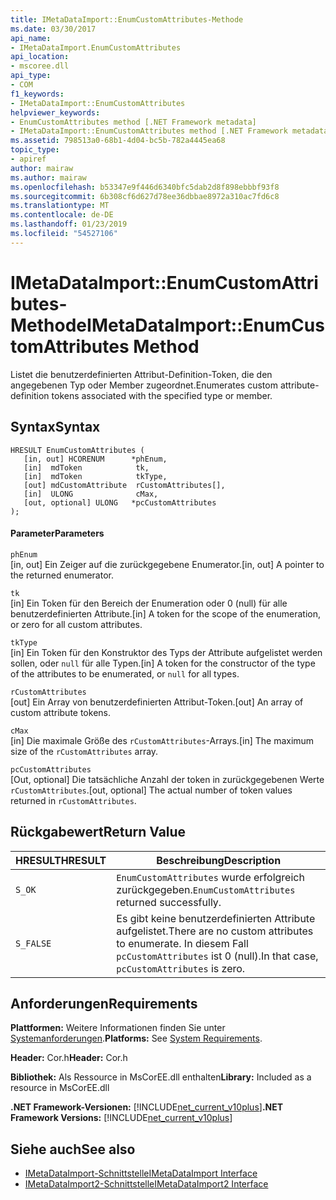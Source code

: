 ```yaml
---
title: IMetaDataImport::EnumCustomAttributes-Methode
ms.date: 03/30/2017
api_name:
- IMetaDataImport.EnumCustomAttributes
api_location:
- mscoree.dll
api_type:
- COM
f1_keywords:
- IMetaDataImport::EnumCustomAttributes
helpviewer_keywords:
- EnumCustomAttributes method [.NET Framework metadata]
- IMetaDataImport::EnumCustomAttributes method [.NET Framework metadata]
ms.assetid: 798513a0-68b1-4d04-bc5b-782a4445ea68
topic_type:
- apiref
author: mairaw
ms.author: mairaw
ms.openlocfilehash: b53347e9f446d6340bfc5dab2d8f898ebbbf93f8
ms.sourcegitcommit: 6b308cf6d627d78ee36dbbae8972a310ac7fd6c8
ms.translationtype: MT
ms.contentlocale: de-DE
ms.lasthandoff: 01/23/2019
ms.locfileid: "54527106"
---
```

# <a name="imetadataimportenumcustomattributes-method"></a><span data-ttu-id="e2794-102">IMetaDataImport::EnumCustomAttributes-Methode</span><span class="sxs-lookup"><span data-stu-id="e2794-102">IMetaDataImport::EnumCustomAttributes Method</span></span>
<span data-ttu-id="e2794-103">Listet die benutzerdefinierten Attribut-Definition-Token, die den angegebenen Typ oder Member zugeordnet.</span><span class="sxs-lookup"><span data-stu-id="e2794-103">Enumerates custom attribute-definition tokens associated with the specified type or member.</span></span>  
  
## <a name="syntax"></a><span data-ttu-id="e2794-104">Syntax</span><span class="sxs-lookup"><span data-stu-id="e2794-104">Syntax</span></span>  
  
```  
HRESULT EnumCustomAttributes (   
   [in, out] HCORENUM      *phEnum,  
   [in]  mdToken            tk,   
   [in]  mdToken            tkType,   
   [out] mdCustomAttribute  rCustomAttributes[],   
   [in]  ULONG              cMax,  
   [out, optional] ULONG   *pcCustomAttributes  
);  
```  
  
#### <a name="parameters"></a><span data-ttu-id="e2794-105">Parameter</span><span class="sxs-lookup"><span data-stu-id="e2794-105">Parameters</span></span>  
 `phEnum`  
 <span data-ttu-id="e2794-106">[in, out] Ein Zeiger auf die zurückgegebene Enumerator.</span><span class="sxs-lookup"><span data-stu-id="e2794-106">[in, out] A pointer to the returned enumerator.</span></span>  
  
 `tk`  
 <span data-ttu-id="e2794-107">[in] Ein Token für den Bereich der Enumeration oder 0 (null) für alle benutzerdefinierten Attribute.</span><span class="sxs-lookup"><span data-stu-id="e2794-107">[in] A token for the scope of the enumeration, or zero for all custom attributes.</span></span>  
  
 `tkType`  
 <span data-ttu-id="e2794-108">[in] Ein Token für den Konstruktor des Typs der Attribute aufgelistet werden sollen, oder `null` für alle Typen.</span><span class="sxs-lookup"><span data-stu-id="e2794-108">[in] A token for the constructor of the type of the attributes to be enumerated, or `null` for all types.</span></span>  
  
 `rCustomAttributes`  
 <span data-ttu-id="e2794-109">[out] Ein Array von benutzerdefinierten Attribut-Token.</span><span class="sxs-lookup"><span data-stu-id="e2794-109">[out] An array of custom attribute tokens.</span></span>  
  
 `cMax`  
 <span data-ttu-id="e2794-110">[in] Die maximale Größe des `rCustomAttributes`-Arrays.</span><span class="sxs-lookup"><span data-stu-id="e2794-110">[in] The maximum size of the `rCustomAttributes` array.</span></span>  
  
 `pcCustomAttributes`  
 <span data-ttu-id="e2794-111">[Out, optional] Die tatsächliche Anzahl der token in zurückgegebenen Werte `rCustomAttributes`.</span><span class="sxs-lookup"><span data-stu-id="e2794-111">[out, optional] The actual number of token values returned in `rCustomAttributes`.</span></span>  
  
## <a name="return-value"></a><span data-ttu-id="e2794-112">Rückgabewert</span><span class="sxs-lookup"><span data-stu-id="e2794-112">Return Value</span></span>  
  
|<span data-ttu-id="e2794-113">HRESULT</span><span class="sxs-lookup"><span data-stu-id="e2794-113">HRESULT</span></span>|<span data-ttu-id="e2794-114">Beschreibung</span><span class="sxs-lookup"><span data-stu-id="e2794-114">Description</span></span>|  
|-------------|-----------------|  
|`S_OK`|<span data-ttu-id="e2794-115">`EnumCustomAttributes` wurde erfolgreich zurückgegeben.</span><span class="sxs-lookup"><span data-stu-id="e2794-115">`EnumCustomAttributes` returned successfully.</span></span>|  
|`S_FALSE`|<span data-ttu-id="e2794-116">Es gibt keine benutzerdefinierten Attribute aufgelistet.</span><span class="sxs-lookup"><span data-stu-id="e2794-116">There are no custom attributes to enumerate.</span></span> <span data-ttu-id="e2794-117">In diesem Fall `pcCustomAttributes` ist 0 (null).</span><span class="sxs-lookup"><span data-stu-id="e2794-117">In that case, `pcCustomAttributes` is zero.</span></span>|  
  
## <a name="requirements"></a><span data-ttu-id="e2794-118">Anforderungen</span><span class="sxs-lookup"><span data-stu-id="e2794-118">Requirements</span></span>  
 <span data-ttu-id="e2794-119">**Plattformen:** Weitere Informationen finden Sie unter [Systemanforderungen](../../../../docs/framework/get-started/system-requirements.md).</span><span class="sxs-lookup"><span data-stu-id="e2794-119">**Platforms:** See [System Requirements](../../../../docs/framework/get-started/system-requirements.md).</span></span>  
  
 <span data-ttu-id="e2794-120">**Header:** Cor.h</span><span class="sxs-lookup"><span data-stu-id="e2794-120">**Header:** Cor.h</span></span>  
  
 <span data-ttu-id="e2794-121">**Bibliothek:** Als Ressource in MsCorEE.dll enthalten</span><span class="sxs-lookup"><span data-stu-id="e2794-121">**Library:** Included as a resource in MsCorEE.dll</span></span>  
  
 <span data-ttu-id="e2794-122">**.NET Framework-Versionen:** [!INCLUDE[net_current_v10plus](../../../../includes/net-current-v10plus-md.md)]</span><span class="sxs-lookup"><span data-stu-id="e2794-122">**.NET Framework Versions:** [!INCLUDE[net_current_v10plus](../../../../includes/net-current-v10plus-md.md)]</span></span>  
  
## <a name="see-also"></a><span data-ttu-id="e2794-123">Siehe auch</span><span class="sxs-lookup"><span data-stu-id="e2794-123">See also</span></span>
- [<span data-ttu-id="e2794-124">IMetaDataImport-Schnittstelle</span><span class="sxs-lookup"><span data-stu-id="e2794-124">IMetaDataImport Interface</span></span>](../../../../docs/framework/unmanaged-api/metadata/imetadataimport-interface.md)
- [<span data-ttu-id="e2794-125">IMetaDataImport2-Schnittstelle</span><span class="sxs-lookup"><span data-stu-id="e2794-125">IMetaDataImport2 Interface</span></span>](../../../../docs/framework/unmanaged-api/metadata/imetadataimport2-interface.md)

